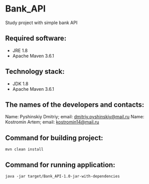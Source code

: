 # Bank_API
Study project with simple bank API

## Required software:
+ JRE 1.8
+ Apache Maven 3.6.1
## Technology stack:
+ JDK 1.8
+ Apache Maven 3.6.1
## The names of the developers and contacts:
Name: Pyshinskiy Dmitriy; email: dmitriy.pyshinskiy@mail.ru
Name: Kostromin Artem; email: kostromin14@mail.ru

## Command for building project:
````
mvn clean install
````
## Command for running application:
````
java -jar target/Bank_API-1.0-jar-with-dependencies
````
